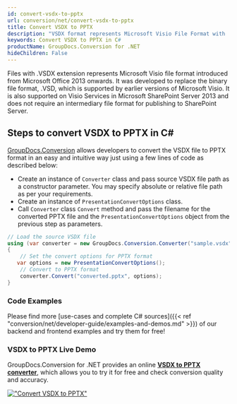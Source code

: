 ```yaml
---
id: convert-vsdx-to-pptx
url: conversion/net/convert-vsdx-to-pptx
title: Convert VSDX to PPTX
description: "VSDX format represents Microsoft Visio File Format with .vsdx extension. Learn how to convert VSDX to PPTX file programmatically in C# language using GroupDocs.Conversion for .NET library."
keywords: Convert VSDX to PPTX in C#
productName: GroupDocs.Conversion for .NET
hideChildren: False
---
```


Files with .VSDX extension represents Microsoft Visio file format introduced from Microsoft Office 2013 onwards. It was developed to replace the binary file format, .VSD, which is supported by earlier versions of Microsoft Visio. It is also supported on Visio Services in Microsoft SharePoint Server 2013 and does not require an intermediary file format for publishing to SharePoint Server.

## Steps to convert VSDX to PPTX in C#

[GroupDocs.Conversion](https://products.groupdocs.com/conversion/net) allows developers to convert the VSDX file to PPTX format in an easy and intuitive way just using a few lines of code as described below:

* Create an instance of `Converter` class and pass source VSDX file path as a constructor parameter. You may specify absolute or relative file path as per your requirements. 
* Create an instance of `PresentationConvertOptions` class.
* Call `Converter` class `Convert` method and pass the filename for the converted PPTX file and the `PresentationConvertOptions` object from the previous step as parameters.

```csharp
// Load the source VSDX file
using (var converter = new GroupDocs.Conversion.Converter("sample.vsdx"))
{
    // Set the convert options for PPTX format
   var options = new PresentationConvertOptions();
    // Convert to PPTX format
    converter.Convert("converted.pptx", options);
}
```

### Code Examples

Please find more [use-cases and complete C# sources]({{< ref "conversion/net/developer-guide/examples-and-demos.md" >}}) of our backend and frontend examples and try them for free!

### VSDX to PPTX Live Demo

GroupDocs.Conversion for .NET provides an online [**VSDX to PPTX converter**](https://products.groupdocs.app/conversion/vsdx-to-pptx), which allows you to try it for free and check conversion quality and accuracy.

[!["Convert VSDX to PPTX"](conversion/net/images/convert-to-pptx/convert-vsdx-to-pptx.png)](https://products.groupdocs.app/conversion/vsdx-to-pptx)
